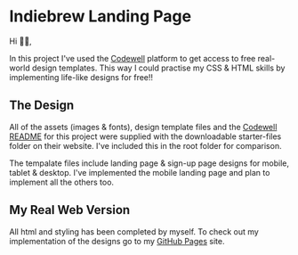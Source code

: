 # Indiebrew Landing Page

Hi 👋🏻,

In this project I've used the [Codewell](https://codewell.cc) platform to get access to free real-world design templates. This way I could practise my CSS & HTML skills by implementing life-like designs for free!!

## The Design
All of the assets (images & fonts), design template files and the [Codewell README](./indieBrew-starter-files/README.md) for this project were supplied with the downloadable starter-files folder on their website. I've included this in the root folder for comparison.

The tempalate files include landing page & sign-up page designs for mobile, tablet & desktop. I've implemented the mobile landing page and plan to implement all the others too. 

## My Real Web Version
All html and styling has been completed by myself. To check out my implementation of the designs go to my [GitHub Pages](https://bobbyiveson.github.io/indiebrew-landing-page/) site.